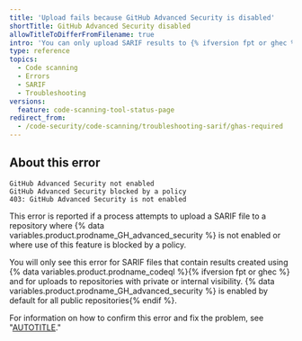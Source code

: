 ```yaml
---
title: 'Upload fails because GitHub Advanced Security is disabled'
shortTitle: GitHub Advanced Security disabled
allowTitleToDifferFromFilename: true
intro: 'You can only upload SARIF results to {% ifversion fpt or ghec %}private or internal {% endif %}repositories where {% data variables.product.prodname_GH_advanced_security %} is enabled.'
type: reference
topics:
  - Code scanning
  - Errors
  - SARIF
  - Troubleshooting
versions:
  feature: code-scanning-tool-status-page
redirect_from:
  - /code-security/code-scanning/troubleshooting-sarif/ghas-required
---
```


## About this error

```text
GitHub Advanced Security not enabled
GitHub Advanced Security blocked by a policy
403: GitHub Advanced Security is not enabled
```

This error is reported if a process attempts to upload a SARIF file to a repository where {% data variables.product.prodname_GH_advanced_security %} is not enabled or where use of this feature is blocked by a policy.

You will only see this error for SARIF files that contain results created using {% data variables.product.prodname_codeql %}{% ifversion fpt or ghec %} and for uploads to repositories with private or internal visibility. {% data variables.product.prodname_GH_advanced_security %} is enabled by default for all public repositories{% endif %}.

For information on how to confirm this error and fix the problem, see "[AUTOTITLE](/code-security/code-scanning/troubleshooting-code-scanning/advanced-security-must-be-enabled)."
